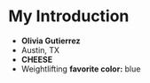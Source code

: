# My Introduction
- **Olivia Gutierrez**
- Austin, TX
- **CHEESE**
- Weightlifting
**favorite color:** blue
